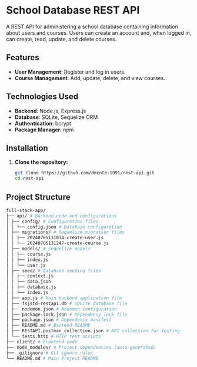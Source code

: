 # School Database REST API

A REST API for administering a school database containing information about users and courses. Users can create an account and, when logged in, can create, read, update, and delete courses.

## Features

- **User Management**: Register and log in users.
- **Course Management**: Add, update, delete, and view courses.

## Technologies Used

- **Backend**: Node.js, Express.js
- **Database**: SQLite, Sequelize ORM
- **Authentication**: bcrypt
- **Package Manager**: npm

## Installation

1. **Clone the repository:**
   ```sh
   git clone https://github.com/dmcote-1991/rest-api.git
   cd rest-api
   ```

## Project Structure

```bash
full-stack-app/ 
├── api/ # Backend code and configurations 
│ ├── config/ # Configuration files 
│ │ └── config.json # Database configuration 
│ ├── migrations/ # Sequelize migration files 
│ │ ├── 20240705131034-create-user.js 
│ │ └── 20240705131247-create-course.js 
│ ├── models/ # Sequelize models 
│ │ ├── course.js 
│ │ ├── index.js 
│ │ └── user.js 
│ ├── seed/ # Database seeding files 
│ │ ├── context.js 
│ │ ├── data.json 
│ │ ├── database.js 
│ │ └── index.js 
│ ├── app.js # Main backend application file 
│ ├── fsjstd-restapi.db # SQLite database file 
│ ├── nodemon.json # Nodemon configuration 
│ ├── package-lock.json # Dependency lock file 
│ ├── package.json # Dependency manifest 
│ ├── README.md # Backend README 
│ ├── RESTAPI.postman_collection.json # API collection for testing 
│ └── tests.http # HTTP test scripts 
├── client/ # Frontend code 
├── node_modules/ # Project dependencies (auto-generated) 
├── .gitignore # Git ignore rules 
└── README.md # Main Project README
```
